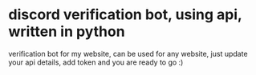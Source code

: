 # discord verification bot, using api, written in python
verification bot for my website, can be used for any website, just update your api details, add token and you are ready to go :)

